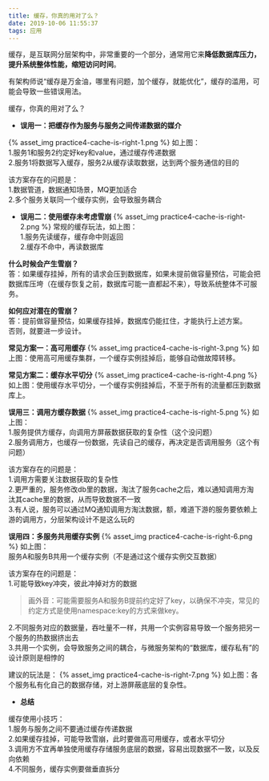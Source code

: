 ```yaml
---
title: 缓存，你真的用对了么？
date: 2019-10-06 11:55:37
tags: 应用
---
```


缓存，是互联网分层架构中，非常重要的一个部分，通常用它来**降低数据库压力，提升系统整体性能，缩短访问时间**。

有架构师说“缓存是万金油，哪里有问题，加个缓存，就能优化”，缓存的滥用，可能会导致一些错误用法。

缓存，你真的用对了么？

+ **误用一：把缓存作为服务与服务之间传递数据的媒介**

{% asset_img practice4-cache-is-right-1.png %}
如上图：  
  1.服务1和服务2约定好key和value，通过缓存传递数据  
  2.服务1将数据写入缓存，服务2从缓存读取数据，达到两个服务通信的目的

该方案存在的问题是：  
  1.数据管道，数据通知场景，MQ更加适合  
  2.多个服务关联同一个缓存实例，会导致服务耦合

+ **误用二：使用缓存未考虑雪崩**
{% asset_img practice4-cache-is-right-2.png %}
常规的缓存玩法，如上图：  
  1.服务先读缓存，缓存命中则返回  
  2.缓存不命中，再读数据库

**什么时候会产生雪崩？**  
答：如果缓存挂掉，所有的请求会压到数据库，如果未提前做容量预估，可能会把数据库压垮（在缓存恢复之前，数据库可能一直都起不来），导致系统整体不可服务。

**如何应对潜在的雪崩？**  
答：提前做容量预估，如果缓存挂掉，数据库仍能扛住，才能执行上述方案。  
否则，就要进一步设计。  

**常见方案一：高可用缓存**
{% asset_img practice4-cache-is-right-3.png %}
如上图：使用高可用缓存集群，一个缓存实例挂掉后，能够自动做故障转移。

**常见方案二：缓存水平切分**
{% asset_img practice4-cache-is-right-4.png %}
如上图：使用缓存水平切分，一个缓存实例挂掉后，不至于所有的流量都压到数据库上。

**误用三：调用方缓存数据**
{% asset_img practice4-cache-is-right-5.png %}
如上图：  
  1.服务提供方缓存，向调用方屏蔽数据获取的复杂性（这个没问题）  
  2.服务调用方，也缓存一份数据，先读自己的缓存，再决定是否调用服务（这个有问题）  

该方案存在的问题是：  
  1.调用方需要关注数据获取的复杂性  
  2.更严重的，服务修改db里的数据，淘汰了服务cache之后，难以通知调用方淘汰其cache里的数据，从而导致数据不一致  
  3.有人说，服务可以通过MQ通知调用方淘汰数据，额，难道下游的服务要依赖上游的调用方，分层架构设计不是这么玩的

**误用四：多服务共用缓存实例**
{% asset_img practice4-cache-is-right-6.png %}
如上图：  
服务A和服务B共用一个缓存实例（不是通过这个缓存实例交互数据）  

该方案存在的问题是：  
  1.可能导致key冲突，彼此冲掉对方的数据  
  > 画外音：可能需要服务A和服务B提前约定好了key，以确保不冲突，常见的约定方式是使用namespace:key的方式来做key。  

  2.不同服务对应的数据量，吞吐量不一样，共用一个实例容易导致一个服务把另一个服务的热数据挤出去  
  3.共用一个实例，会导致服务之间的耦合，与微服务架构的“数据库，缓存私有”的设计原则是相悖的  

建议的玩法是：
{% asset_img practice4-cache-is-right-7.png %}
如上图：各个服务私有化自己的数据存储，对上游屏蔽底层的复杂性。


+ **总结**

缓存使用小技巧：  
  1.服务与服务之间不要通过缓存传递数据  
  2.如果缓存挂掉，可能导致雪崩，此时要做高可用缓存，或者水平切分  
  3.调用方不宜再单独使用缓存存储服务底层的数据，容易出现数据不一致，以及反向依赖  
  4.不同服务，缓存实例要做垂直拆分  
